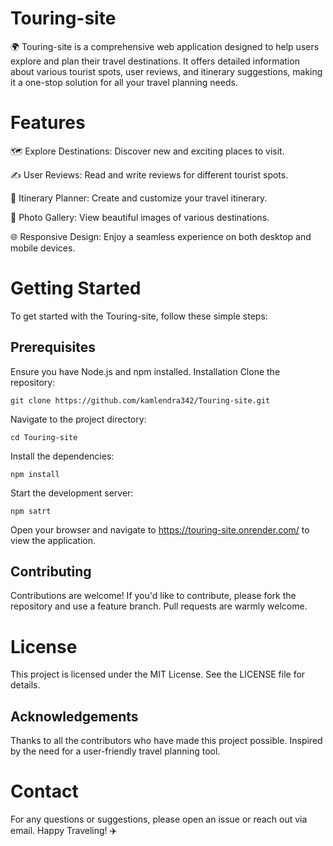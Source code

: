 # Touring-site

 🌍 Touring-site is a comprehensive web application designed to help users explore and plan their travel destinations. It offers detailed information about various tourist spots, user reviews, and itinerary suggestions, making it a one-stop solution for all your travel planning needs.

# Features
🗺 Explore Destinations: Discover new and exciting places to visit.

✍️ User Reviews: Read and write reviews for different tourist spots.

📝 Itinerary Planner: Create and customize your travel itinerary.

📸 Photo Gallery: View beautiful images of various destinations.

🌐 Responsive Design: Enjoy a seamless experience on both desktop and mobile devices.

# Getting Started
To get started with the Touring-site, follow these simple steps:

 ## Prerequisites
Ensure you have Node.js and npm installed.
Installation
Clone the repository:
```#!/bin/sh
git clone https://github.com/kamlendra342/Touring-site.git
```

Navigate to the project directory:

```#!/bin/sh
cd Touring-site
```

Install the dependencies:
```#!/bin/sh
npm install
```

Start the development server:
```#!/bin/sh
npm satrt
```
Open your browser and navigate to https://touring-site.onrender.com/ to view the application.

## Contributing
Contributions are welcome! If you'd like to contribute, please fork the repository and use a feature branch. Pull requests are warmly welcome.

# License
This project is licensed under the MIT License. See the LICENSE file for details.

## Acknowledgements
Thanks to all the contributors who have made this project possible.
Inspired by the need for a user-friendly travel planning tool.
# Contact
For any questions or suggestions, please open an issue or reach out via email.
Happy Traveling! ✈️

